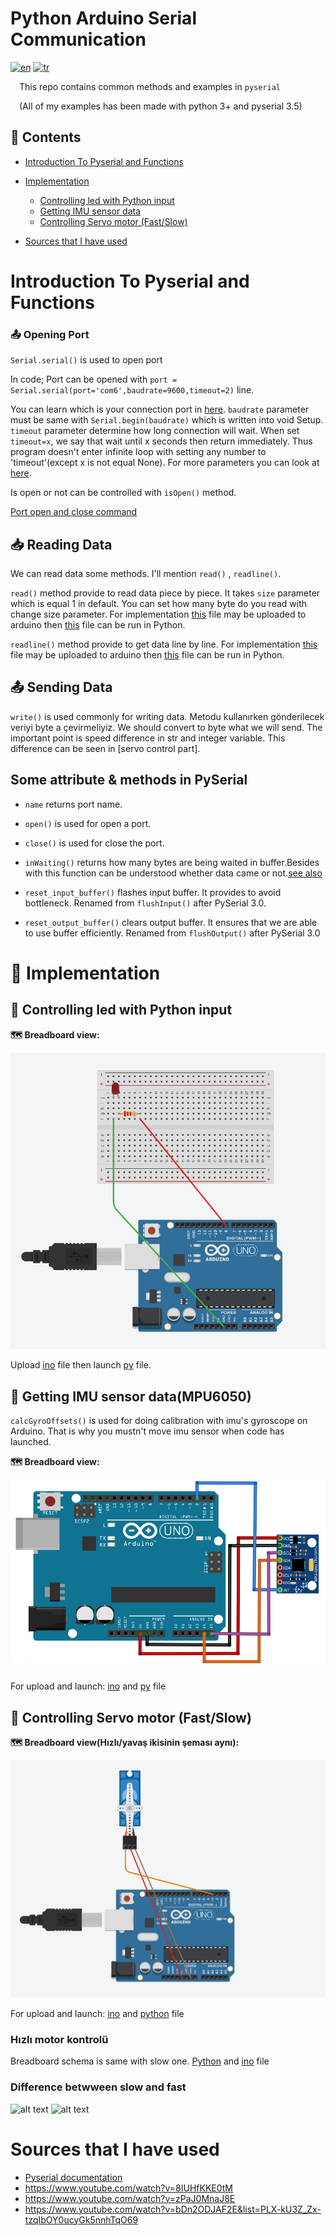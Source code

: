 # Python Arduino Serial Communication
[![en](https://img.shields.io/badge/lang-en-red.svg)](https://github.com/ErenKaymakci/Pyserial-Arduino/blob/main/README.en.md)
[![tr](https://img.shields.io/badge/lang-tr-green.svg)](https://github.com/ErenKaymakci/Pyserial-Arduino/blob/main/README.md)

&emsp;This repo contains common methods and examples in `pyserial`  

&emsp;(All of my examples has been made with python 3+ and pyserial 3.5)

## 📑 Contents
- [Introduction To Pyserial and Functions](#Introduction-To-Pyserial-and-Functions)
- [Implementation](#-implementation)
  * [Controlling led with Python input](#-controlling-led-with-python-input)
  * [Getting IMU sensor data](#-getting-imu-sensor-datampu6050)
  * [Controlling Servo motor (Fast/Slow)](#-controlling-servo-motor-fastslow)
  
  
- [Sources that I have used](#sources-that-i-have-used)


# Introduction To Pyserial and Functions 


### 📤 Opening Port 
`Serial.serial()` is used to open port

In code; Port can be opened with `port = Serial.serial(port='com6',baudrate=9600,timeout=2)` line. 

You can learn which is your connection port in [here](/img/port_name.png). `baudrate` parameter must be same with `Serial.begin(baudrate)` which is written into void Setup. `timeout` parameter determine how long connection will wait. When set `timeout=x`, we say that wait until x seconds then return immediately. Thus program doesn't enter infinite loop with setting any number to 'timeout'(except x is not equal None). For more parameters you can look at [here](https://pyserial.readthedocs.io/en/latest/pyserial_api.html).

Is open or not can be controlled with `isOpen()` method. 

 [Port open and close command](#kütüphanedeki-bazı-özellik-ve-metodlar)

 
 ## 📥 Reading Data
 We can read data some methods. I'll mention `read()` , `readline()`.
 
`read()` method provide to read data piece by piece. It takes `size` parameter which is equal 1 in default. You can set how many byte do you read with change size parameter. For implementation [this](/getting_data/read.ino) file may be uploaded to arduino then [this](/getting_data/read.py) file can be run in Python.

 
`readline()` method provide to get data line by line. For implementation [this](/getting_data/readline.ino) file may be uploaded to arduino then [this](/getting_data/readline.py) file can be run in Python.
  
 
 ## 📤 Sending Data
 `write()` is used commonly for writing data. Metodu kullanırken gönderilecek veriyi byte a çevirmeliyiz. We should convert to byte what we will send. The important point is speed difference in str and integer variable. This difference can be seen in [servo control part].
 
 ## Some attribute & methods in PySerial  
 
- `name` returns port name. 
 
- `open()` is used for open a port.

- `close()` is used for close the port.

-  `inWaiting()` returns how many bytes are being waited in buffer.Besides with this function can be understood whether data came or not.[see also](https://github.com/ErenKaymakci/PyserialArduino/blob/main/get_imu_data.py#L10)

- `reset_input_buffer()` flashes input buffer. It provides to avoid bottleneck. Renamed from `flushInput()` after PySerial 3.0.
 
- `reset_output_buffer()` clears output buffer. It ensures that we are able to use buffer efficiently. Renamed from `flushOutput()` after PySerial 3.0


# 📖 Implementation

## 📌 Controlling led with Python input

**🗺️ Breadboard view:**

![led on-off](/img/led_sema.png)

Upload [ino](/examples/led_on-off/led_on-off.ino) file then launch [py](/examples/led_on-off/led_on-off.py) file. 

## 📌 Getting IMU sensor data(MPU6050)

`calcGyroOffsets()` is used for doing calibration with imu's gyroscope on Arduino. That is why you mustn't move imu sensor when code has launched. 

**🗺️ Breadboard view:**

![IMU](/img/imu_sema.png)

For upload and launch: [ino](/examples/getting_imu_values/get_imu_data.ino) and [py](/examples/getting_imu_values/get_imu_data.py) file



## 📌 Controlling Servo motor (Fast/Slow)

**🗺️ Breadboard view(Hızlı/yavaş ikisinin şeması aynı):**

![servo](/img/servo_sema.png)

For upload and launch: [ino](/examples/servo_control/servo_control.ino) and [python](/examples/servo_control/servo_control.py) file

### Hızlı motor kontrolü
Breadboard schema is same with slow one. [Python](/examples/servo_control-faster/servo_control_faster.py) and [ino](/examples/servo_control-faster/servo_control_faster.ino) file 

### Difference betwween slow and fast


![alt text](/img/normal.gif "Slow")  ![alt text](/img/faster.gif "Faster")


# Sources that I have used
- [Pyserial documentation](https://pyserial.readthedocs.io/en/latest/pyserial_api.html)
- https://www.youtube.com/watch?v=8IUHfKKE0tM
- https://www.youtube.com/watch?v=zPaJ0MnaJ8E
- https://www.youtube.com/watch?v=bDn2ODJAF2E&list=PLX-kU3Z_Zx-tzqIbOY0ucyGk5nnhTqO69

